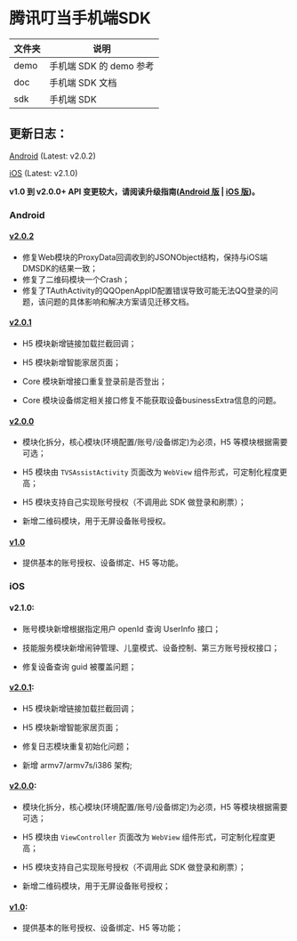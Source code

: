 # 腾讯叮当手机端SDK

| 文件夹  | 说明 |
| -------- | --------- |
| demo | 手机端 SDK 的 demo 参考 |
| doc | 手机端 SDK 文档 |
| sdk | 手机端 SDK |

## 更新日志：

[Android](#Android) (Latest: v2.0.2)

[iOS](#iOS) (Latest: v2.1.0)

**v1.0 到 v2.0.0+ API 变更较大，请阅读升级指南([Android 版][5] | [iOS 版][4])。**

### Android

#### [v2.0.2][6]

*   修复Web模块的ProxyData回调收到的JSONObject结构，保持与iOS端DMSDK的结果一致；
*   修复了二维码模块一个Crash；
*   修复了TAuthActivity的QQOpenAppID配置错误导致可能无法QQ登录的问题，该问题的具体影响和解决方案请见迁移文档。

#### [v2.0.1][3]

* H5 模块新增链接加载拦截回调；

* H5 模块新增智能家居页面；

* Core 模块新增接口重复登录前是否登出；

* Core 模块设备绑定相关接口修复不能获取设备businessExtra信息的问题。

#### [v2.0.0][2]

* 模块化拆分，核心模块(环境配置/账号/设备绑定)为必须，H5 等模块根据需要可选；

* H5 模块由 `TVSAssistActivity` 页面改为 `WebView` 组件形式，可定制化程度更高；

* H5 模块支持自己实现账号授权（不调用此 SDK 做登录和刷票）；

* 新增二维码模块，用于无屏设备账号授权。

#### [v1.0][1]

* 提供基本的账号授权、设备绑定、H5 等功能。 

### iOS

#### v2.1.0:

* 账号模块新增根据指定用户 openId 查询 UserInfo 接口；

* 技能服务模块新增闹钟管理、儿童模式、设备控制、第三方账号授权接口；

* 修复设备查询 guid 被覆盖问题；

#### [v2.0.1][3]:

* H5 模块新增链接加载拦截回调；

* H5 模块新增智能家居页面；

* 修复日志模块重复初始化问题；

* 新增 armv7/armv7s/i386 架构;

#### [v2.0.0][2]:

* 模块化拆分，核心模块(环境配置/账号/设备绑定)为必须，H5 等模块根据需要可选；

* H5 模块由 `ViewController` 页面改为 `WebView` 组件形式，可定制化程度更高；

* H5 模块支持自己实现账号授权（不调用此 SDK 做登录和刷票）；

* 新增二维码模块，用于无屏设备账号授权；

#### [v1.0][1]:

* 提供基本的账号授权、设备绑定、H5 等功能； 

[1]: https://github.com/TencentDingdang/dmsdk/tree/v1.0
[2]: https://github.com/TencentDingdang/dmsdk/tree/v2.0.0
[3]: https://github.com/TencentDingdang/dmsdk/tree/v2.0.1
[4]: https://github.com/TencentDingdang/dmsdk/blob/master/doc/iOS/README.md#ios-sdk-v10---v200-%E5%8D%87%E7%BA%A7%E6%8C%87%E5%8D%97
[5]: https://github.com/TencentDingdang/dmsdk/blob/master/doc/Android/%E7%89%88%E6%9C%AC%E6%9B%B4%E6%96%B0%E6%97%A5%E5%BF%97.md#%E8%BF%81%E7%A7%BB%E6%8C%87%E5%8D%97-1
[6]: https://github.com/TencentDingdang/dmsdk/tree/v2.0.2-android
